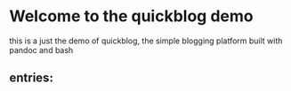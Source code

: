 <link href="https://fonts.googleapis.com/css?family=Source+Sans+Pro" rel="stylesheet">
<link href="https://fonts.googleapis.com/css?family=Didact+Gothic" rel="stylesheet">
<link rel="stylesheet" type="text/css" href="styles.css">
<meta name="viewport" content="width=device-width, initial-scale=1">

# Welcome to the quickblog demo

this is a just the demo of quickblog, the simple blogging platform built with pandoc and bash

## entries:
